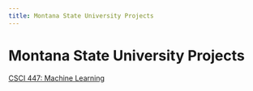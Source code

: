 ```yaml
---
title: Montana State University Projects
---
```

<h1>Montana State University Projects</h1>

[CSCI 447: Machine Learning](/csci_447/csci_447.md)
